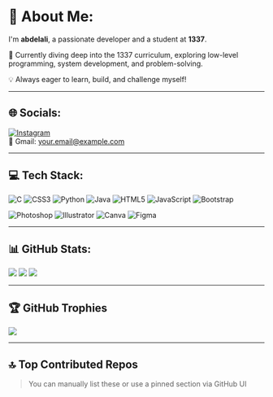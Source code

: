 # 💫 About Me:
I'm **abdelali**, a passionate developer and a student at **1337**.

🚀 Currently diving deep into the 1337 curriculum, exploring low-level programming, system development, and problem-solving.

💡 Always eager to learn, build, and challenge myself!

---

## 🌐 Socials:
[![Instagram](https://img.shields.io/badge/Instagram-%23E4405F.svg?&style=flat-square&logo=instagram&logoColor=white)](https://instagram.com/yourusername)  
📧 Gmail: your.email@example.com

---

## 💻 Tech Stack:
![C](https://img.shields.io/badge/C-00599C?style=flat-square&logo=c&logoColor=white)
![CSS3](https://img.shields.io/badge/CSS3-1572B6?style=flat-square&logo=css3&logoColor=white)
![Python](https://img.shields.io/badge/Python-3776AB?style=flat-square&logo=python&logoColor=white)
![Java](https://img.shields.io/badge/Java-ED8B00?style=flat-square&logo=java&logoColor=white)
![HTML5](https://img.shields.io/badge/HTML5-E34F26?style=flat-square&logo=html5&logoColor=white)
![JavaScript](https://img.shields.io/badge/JavaScript-F7DF1E?style=flat-square&logo=javascript&logoColor=black)
![Bootstrap](https://img.shields.io/badge/Bootstrap-7952B3?style=flat-square&logo=bootstrap&logoColor=white)

![Photoshop](https://img.shields.io/badge/Adobe_Photoshop-31A8FF?style=flat-square&logo=Adobe-Photoshop&logoColor=white)
![Illustrator](https://img.shields.io/badge/Adobe_Illustrator-FF9A00?style=flat-square&logo=Adobe-Illustrator&logoColor=white)
![Canva](https://img.shields.io/badge/Canva-00C4CC?style=flat-square&logo=Canva&logoColor=white)
![Figma](https://img.shields.io/badge/Figma-F24E1E?style=flat-square&logo=Figma&logoColor=white)

---

## 📊 GitHub Stats:
![](https://github-readme-stats.vercel.app/api?username=bg-otman&theme=tokyonight&hide_border=false&include_all_commits=true&count_private=true)
![](https://github-readme-streak-stats.herokuapp.com/?user=bg-otman&theme=tokyonight&hide_border=false)
![](https://github-readme-stats.vercel.app/api/top-langs/?username=bg-otman&theme=tokyonight&hide_border=false&layout=compact)

---

## 🏆 GitHub Trophies
![](https://github-profile-trophy.vercel.app/?username=bg-otman&theme=tokyonight&no-frame=true&margin-w=10)

---

## 🔝 Top Contributed Repos
> You can manually list these or use a pinned section via GitHub UI

